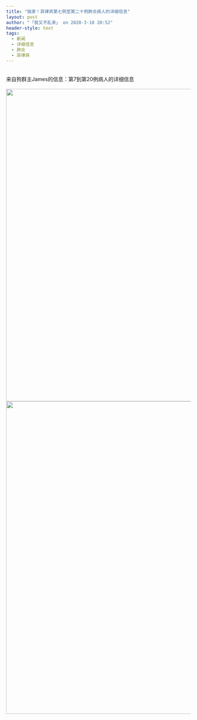 ```yaml
---
title: "独家！菲律宾第七例至第二十例肺炎病人的详细信息"
layout: post
author: "「我又不乱来」 on 2020-3-10 20:52"
header-style: text
tags:
  - 新闻
  - 详细信息
  - 肺炎
  - 菲律宾
---
```


<head></head>
<body>
 <br> 来自狗群主James的信息：第7到第20例病人的详细信息
 <br> 
 <br> 
 <ignore_js_op> 
  <img aid="1340291" src="https://bbs.boniu123.cc/data/attachment/forum/202003/09/174657f7u7kuuvukqqd79l.jpg" zoomfile="data/attachment/forum/202003/09/174657f7u7kuuvukqqd79l.jpg" file="data/attachment/forum/202003/09/174657f7u7kuuvukqqd79l.jpg" width="850" inpost="1"> 
  <div class="tip tip_4 aimg_tip" id="aimg_1340291_menu" style="position: absolute; display: none" disautofocus="true"> 
   <div class="xs0"> 
    <p><strong>病人详细信息1.jpg</strong> <em class="xg1">(133.99 KB, 下载次数: 1)</em></p> 
    <p> <a href="forum.php?mod=attachment&amp;aid=MTM0MDI5MXw1OGE1MGU0Y3wxNTgzOTA5OTg1fDB8NTc2OTE4&amp;nothumb=yes" target="_blank">下载附件</a> &nbsp;<a href="javascript:;" onclick="showWindow(this.id, this.getAttribute('url'), 'get', 0);" id="savephoto_1340291" url="home.php?mod=spacecp&amp;ac=album&amp;op=saveforumphoto&amp;aid=1340291&amp;handlekey=savephoto_1340291">保存到相册</a> </p> 
    <p class="xg1 y"><span title="2020-3-9 17:46">前天&nbsp;17:46</span> 上传</p> 
   </div> 
   <div class="tip_horn"></div> 
  </div> 
 </ignore_js_op> 
 <br> 
 <ignore_js_op> 
  <img aid="1340292" src="https://bbs.boniu123.cc/data/attachment/forum/202003/09/174658gm72s2h92h1m841o.jpg" zoomfile="data/attachment/forum/202003/09/174658gm72s2h92h1m841o.jpg" file="data/attachment/forum/202003/09/174658gm72s2h92h1m841o.jpg" width="850" inpost="1"> 
  <div class="tip tip_4 aimg_tip" id="aimg_1340292_menu" style="position: absolute; display: none" disautofocus="true"> 
   <div class="xs0"> 
    <p><strong>病人详细信息2.jpg</strong> <em class="xg1">(60.59 KB, 下载次数: 0)</em></p> 
    <p> <a href="forum.php?mod=attachment&amp;aid=MTM0MDI5Mnw5NzdkODg3OXwxNTgzOTA5OTg1fDB8NTc2OTE4&amp;nothumb=yes" target="_blank">下载附件</a> &nbsp;<a href="javascript:;" onclick="showWindow(this.id, this.getAttribute('url'), 'get', 0);" id="savephoto_1340292" url="home.php?mod=spacecp&amp;ac=album&amp;op=saveforumphoto&amp;aid=1340292&amp;handlekey=savephoto_1340292">保存到相册</a> </p> 
    <p class="xg1 y"><span title="2020-3-9 17:46">前天&nbsp;17:46</span> 上传</p> 
   </div> 
   <div class="tip_horn"></div> 
  </div> 
 </ignore_js_op> 
 <br>
</body>



